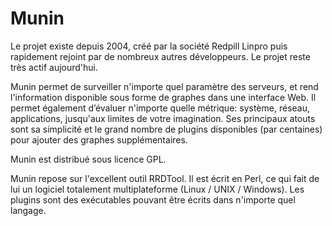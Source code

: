 # Munin

Le projet existe depuis 2004, créé par la société Redpill Linpro puis rapidement rejoint par de nombreux autres développeurs. Le projet reste très actif aujourd'hui.

Munin permet de surveiller n'importe quel paramètre des serveurs, et rend l'information disponible sous forme de graphes dans une interface Web. Il permet également d’évaluer n'importe quelle métrique: système, réseau, applications, jusqu'aux limites de votre imagination. Ses principaux atouts sont sa simplicité et le grand nombre de plugins disponibles (par centaines) pour ajouter des graphes supplémentaires.

Munin est distribué sous licence GPL.

Munin repose sur l'excellent outil RRDTool. Il est écrit en Perl, ce qui fait de lui un logiciel totalement multiplateforme (Linux / UNIX / Windows). Les plugins sont des exécutables pouvant être écrits dans n'importe quel langage.